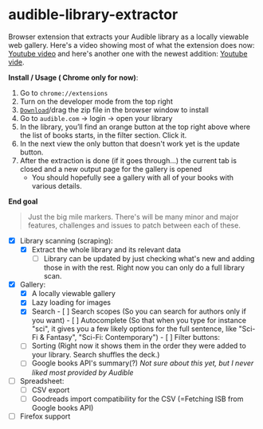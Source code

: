 # audible-library-extractor
Browser extension that extracts your Audible library as a locally viewable web gallery. Here's a video showing most of what the extension does now: [Youtube video](https://youtu.be/SxqG8BXIsg0) and here's another one with the newest addition: [Youtube vide](https://youtu.be/5qyvEVIXYrY).

**Install / Usage ( Chrome only for now)**:

1. Go to `chrome://extensions`
2. Turn on the developer mode from the top right
3. [`Download`](https://github.com/joonaspaakko/audible-library-extractor/releases)/drag the zip file in the browser window to install
4. Go to `audible.com` → login → open your library
5. In the library, you’ll find an orange button at the top right above where the list of books starts, in the filter section. Click it.
6. In the next view the only button that doesn't work yet is the update button.
7. After the extraction is done (if it goes through…) the current tab is closed and a new output page for the gallery is opened
	- You should hopefully see a gallery with all of your books with various details.

**End goal**

> Just the big mile markers. There's will be many minor and major features, challenges and issues to patch between each of these.

- [x] Library scanning (scraping):
  - [x] Extract the whole library and its relevant data
	- [ ] Library can be updated by just checking what's new and adding those in with the rest. Right now you can only do a full library scan.
- [x] Gallery:
  - [x] A locally viewable gallery
  - [x] Lazy loading for images
  - [x] Search
		- [ ] Search scopes (So you can search for authors only if you want)
		- [ ] Autocomplete (So that when you type for instance "sci", it gives you a few likely options for the full sentence, like "Sci-Fi & Fantasy", "Sci-Fi: Contemporary")
		- [ ] Filter buttons:
  - [ ] Sorting (Right now it shows them in the order they were added to your library. Search shuffles the deck.)
  - [ ] Google books API's summary(?) _Not sure about this yet, but I never liked most provided by Audible_
- [ ] Spreadsheet:
  - [ ] CSV export
  - [ ] Goodreads import compatibility for the CSV (=Fetching ISB from Google books API)
- [ ] Firefox support
